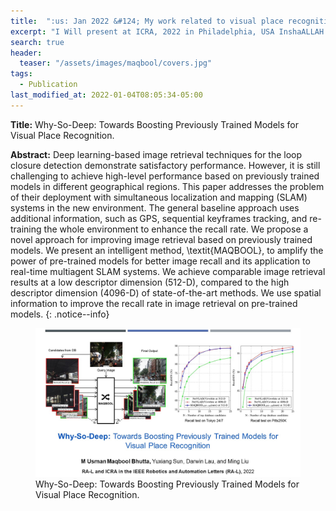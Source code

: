 ```yaml
---
title:  ":us: Jan 2022 &#124; My work related to visual place recognition has been accepted in RA-L/ICRA 2022."
excerpt: "I Will present at ICRA, 2022 in Philadelphia, USA InshaALLAH."
search: true
header:
  teaser: "/assets/images/maqbool/covers.jpg"
tags: 
  - Publication
last_modified_at: 2022-01-04T08:05:34-05:00
---
```


**Title:** Why-So-Deep: Towards Boosting Previously Trained Models for Visual Place Recognition.

**Abstract:** Deep learning-based image retrieval techniques for the loop closure detection demonstrate satisfactory performance. However, it is still challenging to achieve high-level performance based on previously trained models in different geographical regions. This paper addresses the problem of their deployment with simultaneous localization and mapping (SLAM) systems in the new environment. The general baseline approach uses additional information, such as GPS, sequential keyframes tracking, and re-training the whole environment to enhance the recall rate. We propose a novel approach for improving image retrieval based on previously trained models. We present an intelligent method, \textit{MAQBOOL}, to amplify the power of pre-trained models for better image recall and its application to real-time multiagent SLAM systems. We achieve comparable image retrieval results at a low descriptor dimension (512-D), compared to the high descriptor dimension (4096-D) of state-of-the-art methods. We use spatial information to improve the recall rate in image retrieval on pre-trained models.
{: .notice--info}


<figure>
    <a href="/assets/images/maqbool/covers.jpg"><img src="/assets/images/maqbool/covers.jpg"></a>
    <figcaption>Why-So-Deep: Towards Boosting Previously Trained Models for Visual Place Recognition.</figcaption>
</figure>

<!-- {: .notice--info}
<iframe width="560" height="315" src="https://www.youtube.com/embed/lYuSfzzmRS0" frameborder="0" allow="autoplay; encrypted-media" allowfullscreen></iframe> -->
